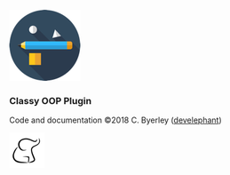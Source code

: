 ![logo-sm](img/logo128.png)

<h3>Classy OOP Plugin</h3>

Code and documentation &copy;2018 C. Byerley ([develephant](https://develephant.com))

![dev](img/sm-dev.png)